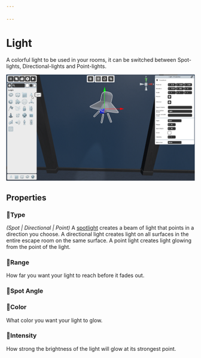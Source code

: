```yaml
---

---
```


# Light
A colorful light to be used in your rooms, it can be switched between Spot-lights, Directional-lights and Point-lights. 

![Light Selector](./img/Light-Selector.png)


## Properties

### :small_orange_diamond:Type

<div className="highlight-div">

_(Spot | Directional | Point)_ A [spotlight](https://en.wikipedia.org/wiki/Spotlight_(theatre_lighting)) creates a beam of light that points in a direction you choose. A directional light creates light on all surfaces in the entire escape room on the same surface. A point light creates light glowing from the point of the light.

</div>

### :small_orange_diamond:Range

<div className="highlight-div">
How far you want your light to reach before it fades out.
</div>

### :small_orange_diamond:Spot Angle

<div className="highlight-div">
</div>

### :small_orange_diamond:Color

<div className="highlight-div">
What color you want your light to glow.
</div>

### :small_orange_diamond:Intensity

<div className="highlight-div">
How strong the brightness of the light will glow at its strongest point.
</div>

<!---
## Example


## 💡Tips
--->